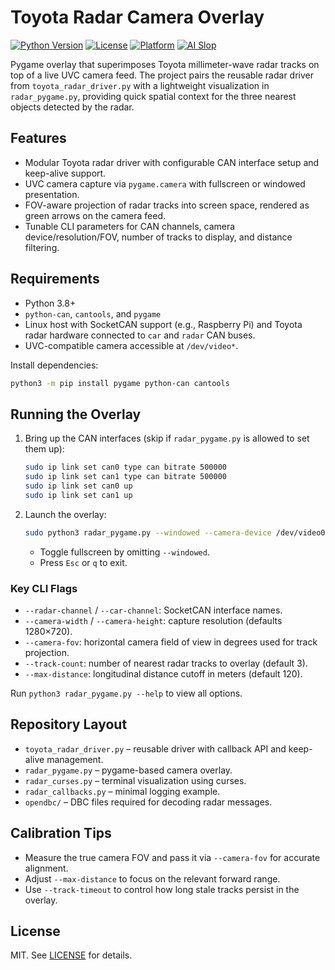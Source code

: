 # Toyota Radar Camera Overlay

[![Python Version](https://img.shields.io/badge/python-3.7%2B-blue)](https://www.python.org/downloads/)
[![License](https://img.shields.io/badge/license-MIT-green)](LICENSE)
[![Platform](https://img.shields.io/badge/platform-Raspberry%20Pi-red)](https://www.raspberrypi.org/)
[![AI Slop](https://img.shields.io/badge/AI%20Slop%20-%20ChatGPT%20Codex%205-beige)](https://www.morningstar.com/news/marketwatch/20251003175/the-ai-bubble-is-17-times-the-size-of-the-dot-com-frenzy-and-four-times-subprime-this-analyst-argues)

Pygame overlay that superimposes Toyota millimeter-wave radar tracks on top of a live UVC camera feed. The project pairs the reusable radar driver from `toyota_radar_driver.py` with a lightweight visualization in `radar_pygame.py`, providing quick spatial context for the three nearest objects detected by the radar.

## Features
- Modular Toyota radar driver with configurable CAN interface setup and keep-alive support.
- UVC camera capture via `pygame.camera` with fullscreen or windowed presentation.
- FOV-aware projection of radar tracks into screen space, rendered as green arrows on the camera feed.
- Tunable CLI parameters for CAN channels, camera device/resolution/FOV, number of tracks to display, and distance filtering.

## Requirements
- Python 3.8+
- `python-can`, `cantools`, and `pygame`
- Linux host with SocketCAN support (e.g., Raspberry Pi) and Toyota radar hardware connected to `car` and `radar` CAN buses.
- UVC-compatible camera accessible at `/dev/video*`.

Install dependencies:

```bash
python3 -m pip install pygame python-can cantools
```

## Running the Overlay

1. Bring up the CAN interfaces (skip if `radar_pygame.py` is allowed to set them up):

   ```bash
   sudo ip link set can0 type can bitrate 500000
   sudo ip link set can1 type can bitrate 500000
   sudo ip link set can0 up
   sudo ip link set can1 up
   ```

2. Launch the overlay:

   ```bash
   sudo python3 radar_pygame.py --windowed --camera-device /dev/video0 --camera-fov 70
   ```

   - Toggle fullscreen by omitting `--windowed`.
   - Press `Esc` or `q` to exit.

### Key CLI Flags
- `--radar-channel` / `--car-channel`: SocketCAN interface names.
- `--camera-width` / `--camera-height`: capture resolution (defaults 1280×720).
- `--camera-fov`: horizontal camera field of view in degrees used for track projection.
- `--track-count`: number of nearest radar tracks to overlay (default 3).
- `--max-distance`: longitudinal distance cutoff in meters (default 120).

Run `python3 radar_pygame.py --help` to view all options.

## Repository Layout
- `toyota_radar_driver.py` – reusable driver with callback API and keep-alive management.
- `radar_pygame.py` – pygame-based camera overlay.
- `radar_curses.py` – terminal visualization using curses.
- `radar_callbacks.py` – minimal logging example.
- `opendbc/` – DBC files required for decoding radar messages.

## Calibration Tips
- Measure the true camera FOV and pass it via `--camera-fov` for accurate alignment.
- Adjust `--max-distance` to focus on the relevant forward range.
- Use `--track-timeout` to control how long stale tracks persist in the overlay.

## License

MIT. See [LICENSE](LICENSE) for details.
